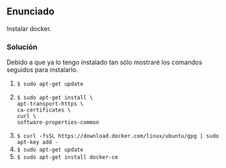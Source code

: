 ## Enunciado

Instalar docker.


### Solución

Debido a que ya lo tengo instalado tan sólo mostraré los comandos seguidos para instalarlo.

1. `$ sudo apt-get update`
2. 
    ```
    $ sudo apt-get install \
    apt-transport-https \
    ca-certificates \
    curl \
    software-properties-common
    ```
3. `$ curl -fsSL https://download.docker.com/linux/ubuntu/gpg | sudo apt-key add -`
4. `$ sudo apt-get update`
5. `$ sudo apt-get install docker-ce`

